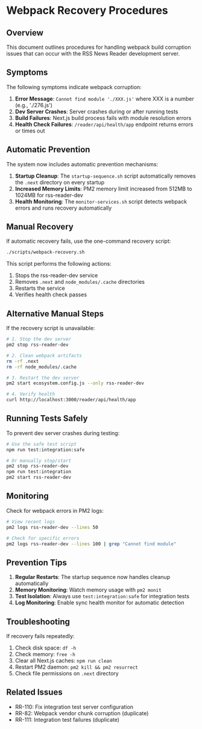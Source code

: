 # Webpack Recovery Procedures

## Overview

This document outlines procedures for handling webpack build corruption issues that can occur with the RSS News Reader development server.

## Symptoms

The following symptoms indicate webpack corruption:

1. **Error Message**: `Cannot find module './XXX.js'` where XXX is a number (e.g., './276.js')
2. **Dev Server Crashes**: Server crashes during or after running tests
3. **Build Failures**: Next.js build process fails with module resolution errors
4. **Health Check Failures**: `/reader/api/health/app` endpoint returns errors or times out

## Automatic Prevention

The system now includes automatic prevention mechanisms:

1. **Startup Cleanup**: The `startup-sequence.sh` script automatically removes the `.next` directory on every startup
2. **Increased Memory Limits**: PM2 memory limit increased from 512MB to 1024MB for rss-reader-dev
3. **Health Monitoring**: The `monitor-services.sh` script detects webpack errors and runs recovery automatically

## Manual Recovery

If automatic recovery fails, use the one-command recovery script:

```bash
./scripts/webpack-recovery.sh
```

This script performs the following actions:
1. Stops the rss-reader-dev service
2. Removes `.next` and `node_modules/.cache` directories
3. Restarts the service
4. Verifies health check passes

## Alternative Manual Steps

If the recovery script is unavailable:

```bash
# 1. Stop the dev server
pm2 stop rss-reader-dev

# 2. Clean webpack artifacts
rm -rf .next
rm -rf node_modules/.cache

# 3. Restart the dev server
pm2 start ecosystem.config.js --only rss-reader-dev

# 4. Verify health
curl http://localhost:3000/reader/api/health/app
```

## Running Tests Safely

To prevent dev server crashes during testing:

```bash
# Use the safe test script
npm run test:integration:safe

# Or manually stop/start
pm2 stop rss-reader-dev
npm run test:integration
pm2 start rss-reader-dev
```

## Monitoring

Check for webpack errors in PM2 logs:

```bash
# View recent logs
pm2 logs rss-reader-dev --lines 50

# Check for specific errors
pm2 logs rss-reader-dev --lines 100 | grep "Cannot find module"
```

## Prevention Tips

1. **Regular Restarts**: The startup sequence now handles cleanup automatically
2. **Memory Monitoring**: Watch memory usage with `pm2 monit`
3. **Test Isolation**: Always use `test:integration:safe` for integration tests
4. **Log Monitoring**: Enable sync health monitor for automatic detection

## Troubleshooting

If recovery fails repeatedly:

1. Check disk space: `df -h`
2. Check memory: `free -h`
3. Clear all Next.js caches: `npm run clean`
4. Restart PM2 daemon: `pm2 kill && pm2 resurrect`
5. Check file permissions on `.next` directory

## Related Issues

- RR-110: Fix integration test server configuration
- RR-82: Webpack vendor chunk corruption (duplicate)
- RR-111: Integration test failures (duplicate)